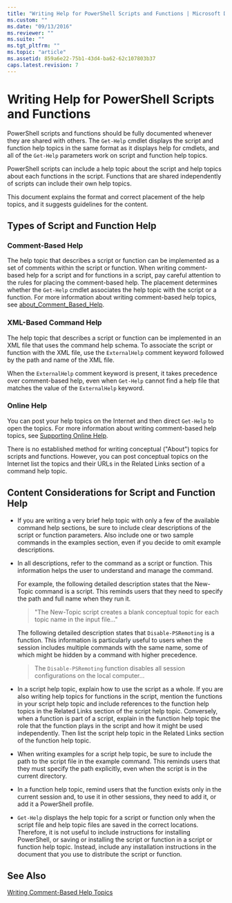 ```yaml
---
title: "Writing Help for PowerShell Scripts and Functions | Microsoft Docs"
ms.custom: ""
ms.date: "09/13/2016"
ms.reviewer: ""
ms.suite: ""
ms.tgt_pltfrm: ""
ms.topic: "article"
ms.assetid: 859a6e22-75b1-43d4-ba62-62c107803b37
caps.latest.revision: 7
---
```

# Writing Help for PowerShell Scripts and Functions

PowerShell scripts and functions should be fully documented whenever they are shared with others.
The `Get-Help` cmdlet displays the script and function help topics in the same format as it displays help for cmdlets, and all of the `Get-Help` parameters work on script and function help topics.

PowerShell scripts can include a help topic about the script and help topics about each functions in the script.
Functions that are shared independently of scripts can include their own help topics.

This document explains the format and correct placement of the help topics, and it suggests guidelines for the content.

## Types of Script and Function Help

### Comment-Based Help
The help topic that describes a script or function can be implemented as a set of comments within the script or function.
When writing comment-based help for a script and for functions in a script, pay careful attention to the rules for placing the comment-based help.
The placement determines whether the `Get-Help` cmdlet associates the help topic with the script or a function.
For more information about writing comment-based help topics, see [about_Comment_Based_Help](/powershell/module/microsoft.powershell.core/about/about_comment_based_help).

### XML-Based Command Help
The help topic that describes a script or function can be implemented in an XML file that uses the command help schema.
To associate the script or function with the XML file, use the `ExternalHelp` comment keyword followed by the path and name of the XML file.

When the `ExternalHelp` comment keyword is present, it takes precedence over comment-based help, even when `Get-Help` cannot find a help file that matches the value of the `ExternalHelp` keyword.

### Online Help
You can post your help topics on the Internet and then direct `Get-Help` to open the topics.
For more information about writing comment-based help topics, see [Supporting Online Help](../module/supporting-online-help.md).

There is no established method for writing conceptual ("About") topics for scripts and functions.
However, you can post conceptual topics on the Internet list the topics and their URLs in the Related Links section of a command help topic.

## Content Considerations for Script and Function Help

- If you are writing a very brief help topic with only a few of the available command help sections, be sure to include clear descriptions of the script or function parameters. Also include one or two sample commands in the examples section, even if you decide to omit example descriptions.

- In all descriptions, refer to the command as a script or function. This information helps the user to understand and manage the command.

  For example, the following detailed description states that the New-Topic command is a script. This reminds users that they need to specify the path and full name when they run it.

  > "The New-Topic script creates a blank conceptual topic for each topic name in the input file..."

  The following detailed description states that `Disable-PSRemoting` is a function. This information is particularly useful to users when the session includes multiple commands with the same name, some of which might be hidden by a command with higher precedence.

  > The `Disable-PSRemoting` function disables all session configurations on the local computer...

- In a script help topic, explain how to use the script as a whole. If you are also writing help topics for functions in the script, mention the functions in your script help topic and include references to the function help topics in the Related Links section of the script help topic. Conversely, when a function is part of a script, explain in the function help topic the role that the function plays in the script and how it might be used independently. Then list the script help topic in the Related Links section of the function help topic.

- When writing examples for a script help topic, be sure to include the path to the script file in the example command. This reminds users that they must specify the path explicitly, even when the script is in the current directory.

- In a function help topic, remind users that the function exists only in the current session and, to use it in other sessions, they need to add it, or add it a PowerShell profile.

- `Get-Help` displays the help topic for a script or function only when the script file and help topic files are saved in the correct locations. Therefore, it is not useful to include instructions for installing PowerShell, or saving or installing the script or function in a script or function help topic. Instead, include any installation instructions in the document that you use to distribute the script or function.

## See Also

[Writing Comment-Based Help Topics](./writing-comment-based-help-topics.md)
